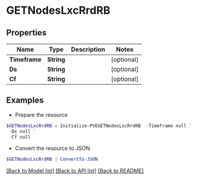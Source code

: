 # GETNodesLxcRrdRB
## Properties

Name | Type | Description | Notes
------------ | ------------- | ------------- | -------------
**Timeframe** | **String** |  | [optional] 
**Ds** | **String** |  | [optional] 
**Cf** | **String** |  | [optional] 

## Examples

- Prepare the resource
```powershell
$GETNodesLxcRrdRB = Initialize-PVEGETNodesLxcRrdRB  -Timeframe null `
 -Ds null `
 -Cf null
```

- Convert the resource to JSON
```powershell
$GETNodesLxcRrdRB | ConvertTo-JSON
```

[[Back to Model list]](../README.md#documentation-for-models) [[Back to API list]](../README.md#documentation-for-api-endpoints) [[Back to README]](../README.md)

